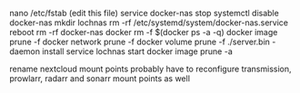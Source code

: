 nano /etc/fstab (edit this file)
service docker-nas stop
systemctl disable docker-nas
mkdir lochnas
rm -rf /etc/systemd/system/docker-nas.service
reboot
rm -rf docker-nas
docker rm -f $(docker ps -a -q)
docker image prune -f
docker network prune -f
docker volume prune -f
./server.bin -daemon install
service lochnas start
docker image prune -a

rename nextcloud mount points
probably have to reconfigure transmission, prowlarr, radarr and sonarr mount points as well